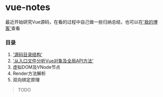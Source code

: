 # vue-notes

最近开始研究Vue源码，在看的过程中自己做一些归纳总结，也可以在['我的博客'](https://www.liyu.fun)查看
### 目录
1. ['源码目录结构'](https://github.com/gitliyu/vue-notes/blob/master/notes/vue-index.md)
2. ['从入口文件分析Vue对象及全局API方法'](https://github.com/gitliyu/vue-notes/blob/master/notes/vue-define.md)
3. 虚拟DOM及VNode节点
4. Render方法解析
5. 双向绑定原理

> TODO
